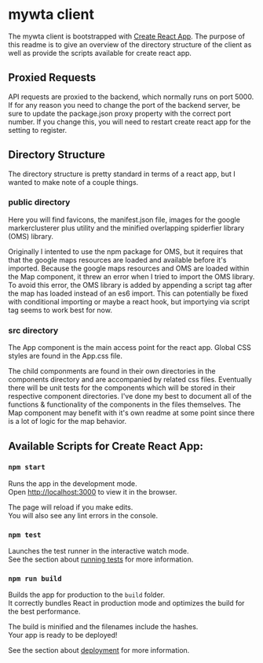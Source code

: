 # mywta client
The mywta client is bootstrapped with [Create React App](https://github.com/facebook/create-react-app). The purpose of this readme is to give an overview of the directory structure of the client as well as provide the scripts available for create react app.

## Proxied Requests
API requests are proxied to the backend, which normally runs on port 5000. If for any reason you need to change the port of the backend server, be sure to update the package.json proxy property with the correct port number. If you change this, you will need to restart create react app for the setting to register.

## Directory Structure
The directory structure is pretty standard in terms of a react app, but I wanted to make note of a couple things.

### public directory
Here you will find favicons, the manifest.json file, images for the google markerclusterer plus utility and the minified overlapping spiderfier library (OMS) library.

Originally I intented to use the npm package for OMS, but it requires that that the google maps resources are loaded and available before it's imported. Because the google maps resources and OMS are loaded within the Map component, it threw an error when I tried to import the OMS library. To avoid this error, the OMS library is added by appending a script tag after the map has loaded instead of an es6 import. This can potentially be fixed with conditional importing or maybe a react hook, but importying via script tag seems to work best for now.

### src directory
The App component is the main access point for the react app. Global CSS styles are found in the App.css file. 

The child componments are found in their own directories in the components directory and are accompanied by related css files. Eventually there will be unit tests for the components which will be stored in their respective component directories. I've done my best to document all of the functions & functionality of the components in the files themselves. The Map component may benefit with it's own readme at some point since there is a lot of logic for the map behavior.

## Available Scripts for Create React App:

### `npm start`
Runs the app in the development mode.<br />
Open [http://localhost:3000](http://localhost:3000) to view it in the browser.

The page will reload if you make edits.<br />
You will also see any lint errors in the console.

### `npm test`
Launches the test runner in the interactive watch mode.<br />
See the section about [running tests](https://facebook.github.io/create-react-app/docs/running-tests) for more information.

### `npm run build`
Builds the app for production to the `build` folder.<br />
It correctly bundles React in production mode and optimizes the build for the best performance.

The build is minified and the filenames include the hashes.<br />
Your app is ready to be deployed!

See the section about [deployment](https://facebook.github.io/create-react-app/docs/deployment) for more information.